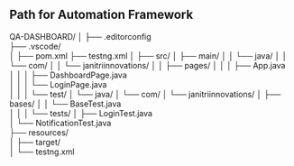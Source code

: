 ## Path for Automation Framework ##
QA-DASHBOARD/
│
├── .editorconfig                      
├── .vscode/                          
│
├── pom.xml 
├── testng.xml
│
├── src/
│   ├── main/
│   │   └── java/
│   │       └── com/
│   │           └── janitriinnovations/
│   │               ├── pages/
│   │               │   ├── App.java              
│   │               │   ├── DashboardPage.java    
│   │               │   └── LoginPage.java        
│   │
│   └── test/
│       └── java/
│           └── com/
│               └── janitriinnovations/
│                   ├── bases/
│                   │   └── BaseTest.java         
│                   │
│                   └── tests/
│                       ├── LoginTest.java         
│                       └── NotificationTest.java  
├── resources/                         
│
├── target/                            
│
└── testng.xml                         
